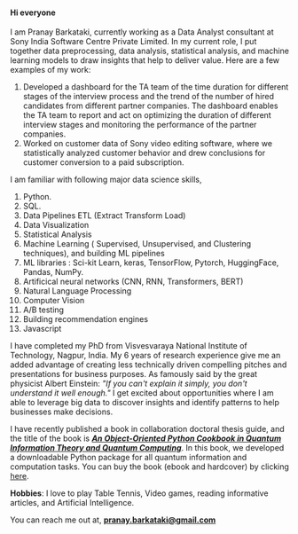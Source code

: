 #### Hi everyone


I am Pranay Barkataki, currently working as a Data Analyst consultant at Sony India Software Centre Private Limited. In my current role, I put together data preprocessing, data analysis, statistical analysis, and machine learning models to draw insights that help to deliver value. Here are a few examples of my work:
1) Developed a dashboard for the TA team of the time duration for different stages of the interview process and the trend of the number of hired candidates from different partner companies. The dashboard enables the TA team to report and act on optimizing the duration of different interview stages and monitoring the performance of the partner companies.
2) Worked on customer data of Sony video editing software, where we statistically analyzed customer behavior and drew conclusions for customer conversion to a paid subscription.

I am familiar with following major data science skills,
 1. Python.
 2. SQL.
 3. Data Pipelines ETL (Extract Transform Load)
 4. Data Visualization
 5. Statistical Analysis
 6. Machine Learning ( Supervised, Unsupervised, and Clustering techniques), and building ML pipelines
 7. ML libraries : Sci-kit Learn, keras, TensorFlow, Pytorch, HuggingFace, Pandas, NumPy.
 8. Artificical neural networks (CNN, RNN, Transformers, BERT)
 9. Natural Language Processing
 10. Computer Vision
 11. A/B testing
 12. Building recommendation engines
 13. Javascript
 
I have completed my PhD from Visvesvaraya National Institute of Technology, Nagpur, India. My 6 years of research experience give me an added advantage of creating less technically driven compelling pitches and presentations for business purposes. As famously said by the great physicist Albert Einstein:
*"If you can't explain it simply, you don't understand it well enough."* 
I get excited about opportunities where I am able to leverage big data to discover insights and identify patterns to help businesses make decisions.

I have recently published a book in collaboration doctoral thesis guide, and the title of the book is [***An Object-Oriented Python Cookbook in Quantum Information Theory and Quantum Computing***](https://www.routledge.com/An-Object-Oriented-Python-Cookbook-in-Quantum-Information-Theory-and-Quantum/Ramkarthik-Barkataki/p/book/9781032256078). In this book, we developed a downloadable Python package for all quantum information and computation tasks. You can buy the book (ebook and hardcover) by clicking [here](https://www.routledge.com/An-Object-Oriented-Python-Cookbook-in-Quantum-Information-Theory-and-Quantum/Ramkarthik-Barkataki/p/book/9781032256078).

**Hobbies**: I love to play Table Tennis, Video games, reading informative articles, and Artificial Intelligence.

You can reach me out at, **pranay.barkataki@gmail.com**
